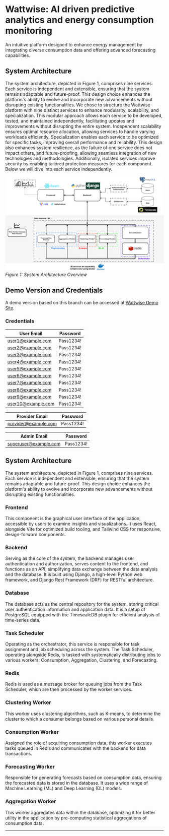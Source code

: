 # Wattwise: AI driven predictive analytics and energy consumption monitoring

An intuitive platform designed to enhance energy management by integrating diverse consumption data and offering advanced forecasting capabilities.


## System Architecture

The system architecture, depicted in Figure 1, comprises nine services. Each service is independent and extensible, ensuring that the system remains adaptable and future-proof. This design choice enhances the platform's ability to evolve and incorporate new advancements without disrupting existing functionalities. We chose to structure the Wattwise platform with nine distinct services to enhance modularity, scalability, and specialization. This modular approach allows each service to be developed, tested, and maintained independently, facilitating updates and improvements without disrupting the entire system. Independent scalability ensures optimal resource allocation, allowing services to handle varying workloads efficiently. Specialization enables each service to be optimized for specific tasks, improving overall performance and reliability. This design also enhances system resilience, as the failure of one service does not impact others, and future-proofing, allowing seamless integration of new technologies and methodologies. Additionally, isolated services improve security by enabling tailored protection measures for each component. Below we will dive into each service independently.

![System Architecture Overview](system_architecture.jpg)
*Figure 1: System Architecture Overview*

## Demo Version and Credentials

A demo version based on this branch can be accessed at [Wattwise Demo Site](https://wattwise.csd.auth.gr/).

### Credentials

| User Email             | Password     |
|------------------------|--------------|
| user1@example.com      | Pass1234!    |
| user2@example.com      | Pass1234!    |
| user3@example.com      | Pass1234!    |
| user4@example.com      | Pass1234!    |
| user5@example.com      | Pass1234!    |
| user6@example.com      | Pass1234!    |
| user7@example.com      | Pass1234!    |
| user8@example.com      | Pass1234!    |
| user9@example.com      | Pass1234!    |
| user10@example.com     | Pass1234!    |


| Provider Email             | Password     |
|------------------------|--------------|
| provider@example.com      | Pass1234!    |

| Admin Email             | Password     |
|------------------------|--------------|
| superuser@example.com      | Pass1234!    |

## System Architecture

The system architecture, depicted in Figure 1, comprises nine services. Each service is independent and extensible, ensuring that the system remains adaptable and future-proof. This design choice enhances the platform's ability to evolve and incorporate new advancements without disrupting existing functionalities.

### Frontend

This component is the graphical user interface of the application, accessible by users to examine insights and visualizations. It uses React, alongside Vite for optimized build tooling, and Tailwind CSS for responsive, design-forward components.

### Backend

Serving as the core of the system, the backend manages user authentication and authorization, serves content to the frontend, and functions as an API, simplifying data exchange between the data analysis and the database. It is built using Django, a high-level Python web framework, and Django Rest Framework (DRF) for RESTful architecture.

### Database

The database acts as the central repository for the system, storing critical user authentication information and application data. It is a setup of PostgreSQL equipped with the TimescaleDB plugin for efficient analysis of time-series data.

### Task Scheduler

Operating as the orchestrator, this service is responsible for task assignment and job scheduling across the system. The Task Scheduler, operating alongside Redis, is tasked with systematically distributing jobs to various workers: Consumption, Aggregation, Clustering, and Forecasting.

### Redis

Redis is used as a message broker for queuing jobs from the Task Scheduler, which are then processed by the worker services.

### Clustering Worker

This worker uses clustering algorithms, such as K-means, to determine the cluster to which a consumer belongs based on various personal details.

### Consumption Worker

Assigned the role of acquiring consumption data, this worker executes tasks queued in Redis and communicates with the backend for data transactions.

### Forecasting Worker

Responsible for generating forecasts based on consumption data, ensuring the forecasted data is stored in the database. It uses a wide range of Machine Learning (ML) and Deep Learning (DL) models.

### Aggregation Worker

This worker aggregates data within the database, optimizing it for better utility in the application by pre-computing statistical aggregations of consumption data.

---
